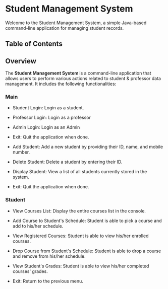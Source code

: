 # Student Management System 
Welcome to the Student Management System, a simple Java-based command-line application for managing student records. 
## Table of Contents 
## Overview 
The <strong> Student Management System </strong> is a command-line application that allows users to perform various actions related to student & professor data management. It includes the following functionalities:

### Main

- Student Login: Login as a student. 

- Professor Login: Login as a professor

- Admin Login: Login as an Admin

- Exit: Quit the application when done.

  

- Add Student: Add a new student by providing their ID, name, and mobile number.

- Delete Student: Delete a student by entering their ID.

- Display Student: View a list of all students currently stored in the system.

- Exit: Quit the application when done.



### Student
- View Courses List: Display the entire courses list in the console.

- Add Course to Student's Schedule: Student is able to pick a course and add to his/her schedule.

- View Registered Courses: Student is able to view his/her enrolled courses.

- Drop Course from Student's Schedule: Student is able to drop a course and remove from his/her schedule.

- View Student's Grades: Student is able to view his/her completed courses' grades.
  
- Exit: Return to the previous menu. 


